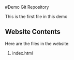 #Demo Git Repository

This is the first file in this demo

## Website Contents

Here are the files in the website:

1. index.html